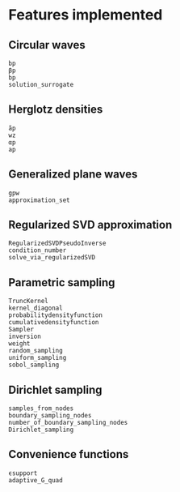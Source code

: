 # Features implemented

## Circular waves

```@docs
b̃p
βp
bp
solution_surrogate
```

## Herglotz densities

```@docs
ãp
wz
αp
ap
```

## Generalized plane waves

```@docs
gpw
approximation_set
```

## Regularized SVD approximation

```@docs
RegularizedSVDPseudoInverse
condition_number
solve_via_regularizedSVD
```

## Parametric sampling
```@docs
TruncKernel
kernel_diagonal
probabilitydensityfunction
cumulativedensityfunction
Sampler
inversion
weight
random_sampling
uniform_sampling
sobol_sampling
```

## Dirichlet sampling
```@docs
samples_from_nodes
boundary_sampling_nodes
number_of_boundary_sampling_nodes
Dirichlet_sampling
```

## Convenience functions

```@docs
ϵsupport
adaptive_G_quad
```
